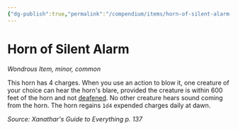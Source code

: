 ```yaml
---
{"dg-publish":true,"permalink":"/compendium/items/horn-of-silent-alarm-xge/","tags":["compendium/src/5e/xge","item/rarity/common","item/tier/minor","item/wondrous"]}
---
```


# Horn of Silent Alarm
*Wondrous Item, minor, common*  


This horn has 4 charges. When you use an action to blow it, one creature of your choice can hear the horn's blare, provided the creature is within 600 feet of the horn and not [deafened](rules/conditions.md#deafened). No other creature hears sound coming from the horn. The horn regains `1d4` expended charges daily at dawn.

*Source: Xanathar's Guide to Everything p. 137*